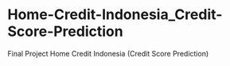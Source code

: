 # Home-Credit-Indonesia_Credit-Score-Prediction
Final Project Home Credit Indonesia (Credit Score Prediction)
